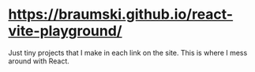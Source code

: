 # https://braumski.github.io/react-vite-playground/

Just tiny projects that I make in each link on the site. This is where I mess around with React.
